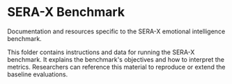 # SERA-X Benchmark

Documentation and resources specific to the SERA-X emotional intelligence benchmark.

This folder contains instructions and data for running the SERA-X benchmark. It explains the benchmark's objectives and how to interpret the metrics. Researchers can reference this material to reproduce or extend the baseline evaluations.
